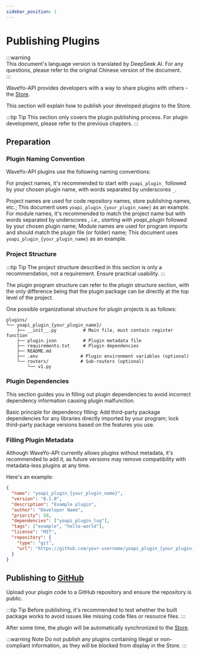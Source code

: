 ```yaml
---
sidebar_position: 1
---
```


# Publishing Plugins

:::warning  
This document's language version is translated by DeepSeek AI. For any questions, please refer to the original Chinese version of the document.  
:::

WaveYo-API provides developers with a way to share plugins with others - the [Store](/store).

This section will explain how to publish your developed plugins to the Store.

:::tip Tip
This section only covers the plugin publishing process. For plugin development, please refer to the previous chapters.
:::

## Preparation

### Plugin Naming Convention

WaveYo-API plugins use the following naming conventions:

For project names, it's recommended to start with `yoapi_plugin_` followed by your chosen plugin name, with words separated by underscores `_`.

Project names are used for code repository names, store publishing names, etc.;
This document uses `yoapi_plugin_{your_plugin_name}` as an example.
For module names, it's recommended to match the project name but with words separated by underscores _, i.e., starting with yoapi_plugin_ followed by your chosen plugin name;
Module names are used for program imports and should match the plugin file (or folder) name;
This document uses `yoapi_plugin_{your_plugin_name}` as an example.

### Project Structure

:::tip Tip
The project structure described in this section is only a recommendation, not a requirement. Ensure practical usability.
:::

The plugin program structure can refer to the plugin structure section, with the only difference being that the plugin package can be directly at the top level of the project.

One possible organizational structure for plugin projects is as follows:
```tree
plugins/
└── yoapi_plugin_{your_plugin_name}/
    ├── __init__.py          # Main file, must contain register function
    ├── plugin.json          # Plugin metadata file
    ├── requirements.txt     # Plugin dependencies
    ├── README.md
    ├── .env                # Plugin environment variables (optional)
    └── routers/            # Sub-routers (optional)
        └── v1.py
```

### Plugin Dependencies
This section guides you in filling out plugin dependencies to avoid incorrect dependency information causing plugin malfunction.

Basic principle for dependency filling: Add third-party package dependencies for any libraries directly imported by your program; lock third-party package versions based on the features you use.

### Filling Plugin Metadata

Although WaveYo-API currently allows plugins without metadata, it's recommended to add it, as future versions may remove compatibility with metadata-less plugins at any time.

Here's an example:

```json
{
  "name": "yoapi_plugin_{your_plugin_name}",
  "version": "0.1.0",
  "description": "Example plugin",
  "author": "Developer Name",
  "priority": 50,
  "dependencies": ["yoapi_plugin_log"],
  "tags": ["example", "hello-world"],
  "license": "MIT",
  "repository": {
    "type": "git",
    "url": "https://github.com/your-username/yoapi_plugin_{your_plugin_name}"
  }
}
```

## Publishing to [GitHub](https://github.com)
Upload your plugin code to a GitHub repository and ensure the repository is public.

:::tip Tip
Before publishing, it's recommended to test whether the built package works to avoid issues like missing code files or resource files.
:::

After some time, the plugin will be automatically synchronized to the [Store](/store).

:::warning Note
Do not publish any plugins containing illegal or non-compliant information, as they will be blocked from display in the Store.
:::